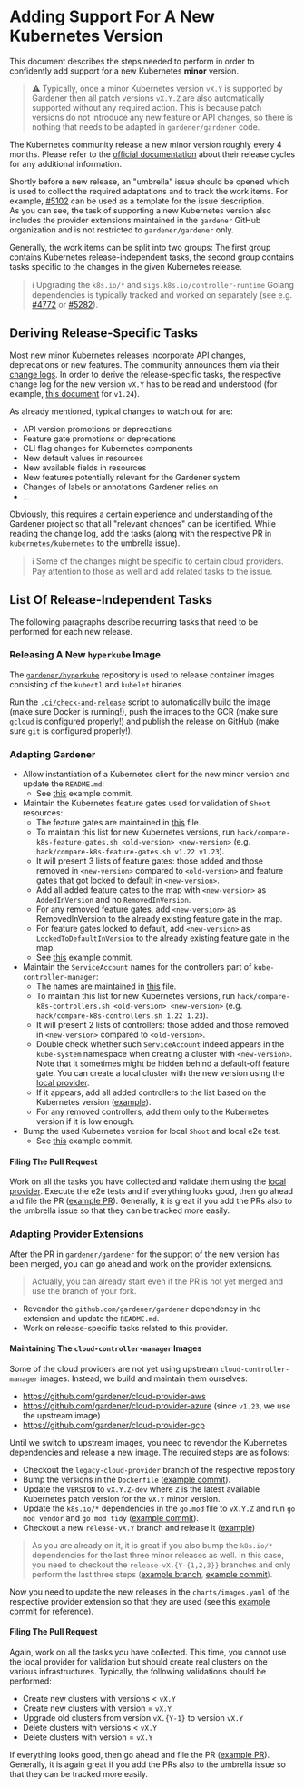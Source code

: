 # Adding Support For A New Kubernetes Version

This document describes the steps needed to perform in order to confidently add support for a new Kubernetes **minor** version.

> ⚠️ Typically, once a minor Kubernetes version `vX.Y` is supported by Gardener then all patch versions `vX.Y.Z` are also automatically supported without any required action.
This is because patch versions do not introduce any new feature or API changes, so there is nothing that needs to be adapted in `gardener/gardener` code.

The Kubernetes community release a new minor version roughly every 4 months.
Please refer to the [official documentation](https://kubernetes.io/releases/release/) about their release cycles for any additional information.

Shortly before a new release, an "umbrella" issue should be opened which is used to collect the required adaptations and to track the work items.
For example, [#5102](https://github.com/gardener/gardener/issues/5102) can be used as a template for the issue description.\
As you can see, the task of supporting a new Kubernetes version also includes the provider extensions maintained in the `gardener` GitHub organization and is not restricted to `gardener/gardener` only.

Generally, the work items can be split into two groups:
The first group contains Kubernetes release-independent tasks, the second group contains tasks specific to the changes in the given Kubernetes release.

> ℹ️ Upgrading the `k8s.io/*` and `sigs.k8s.io/controller-runtime` Golang dependencies is typically tracked and worked on separately (see e.g. [#4772](https://github.com/gardener/gardener/issues/4772) or [#5282](https://github.com/gardener/gardener/issues/5282)).

## Deriving Release-Specific Tasks

Most new minor Kubernetes releases incorporate API changes, deprecations or new features.
The community announces them via their [change logs](https://github.com/kubernetes/kubernetes/blob/master/CHANGELOG/).
In order to derive the release-specific tasks, the respective change log for the new version `vX.Y` has to be read and understood (for example, [this document](https://github.com/kubernetes/kubernetes/blob/master/CHANGELOG/CHANGELOG-1.24.md) for `v1.24`).

As already mentioned, typical changes to watch out for are:

- API version promotions or deprecations
- Feature gate promotions or deprecations
- CLI flag changes for Kubernetes components
- New default values in resources
- New available fields in resources
- New features potentially relevant for the Gardener system
- Changes of labels or annotations Gardener relies on
- ...

Obviously, this requires a certain experience and understanding of the Gardener project so that all "relevant changes" can be identified.
While reading the change log, add the tasks (along with the respective PR in `kubernetes/kubernetes` to the umbrella issue).

> ℹ️ Some of the changes might be specific to certain cloud providers. Pay attention to those as well and add related tasks to the issue.

## List Of Release-Independent Tasks

The following paragraphs describe recurring tasks that need to be performed for each new release.

### Releasing A New `hyperkube` Image

The [`gardener/hyperkube`](https://github.com/gardener/hyperkube) repository is used to release container images consisting of the `kubectl` and `kubelet` binaries.

Run the [`.ci/check-and-release`](https://github.com/gardener/hyperkube/blob/master/.ci/check-and-release) script to automatically build the image (make sure Docker is running!), push the images to the GCR (make sure `gcloud` is configured properly!) and publish the release on GitHub (make sure `git` is configured properly!).

### Adapting Gardener

- Allow instantiation of a Kubernetes client for the new minor version and update the `README.md`:
  - See [this](https://github.com/gardener/gardener/pull/5255/commits/63bdae022f1cb1c9cbd1cd49b557545dca2ec32a) example commit.
- Maintain the Kubernetes feature gates used for validation of `Shoot` resources:
  - The feature gates are maintained in [this](https://github.com/gardener/gardener/blob/master/pkg/utils/validation/features/featuregates.go) file.
  - To maintain this list for new Kubernetes versions, run `hack/compare-k8s-feature-gates.sh <old-version> <new-version>` (e.g. `hack/compare-k8s-feature-gates.sh v1.22 v1.23`).
  - It will present 3 lists of feature gates: those added and those removed in `<new-version>` compared to `<old-version>` and feature gates that got locked to default in `<new-version>`.
  - Add all added feature gates to the map with `<new-version>` as `AddedInVersion` and no `RemovedInVersion`.
  - For any removed feature gates, add `<new-version>` as RemovedInVersion to the already existing feature gate in the map.
  - For feature gates locked to default, add `<new-version>` as `LockedToDefaultInVersion` to the already existing feature gate in the map.
  - See [this](https://github.com/gardener/gardener/pull/5255/commits/97923b0604300ff805def8eae981ed388d5e4a83) example commit.
- Maintain the `ServiceAccount` names for the controllers part of `kube-controller-manager`:
  - The names are maintained in [this](https://github.com/gardener/gardener/blob/master/pkg/operation/botanist/component/shootsystem/shootsystem.go) file.
  - To maintain this list for new Kubernetes versions, run `hack/compare-k8s-controllers.sh <old-version> <new-version>` (e.g. `hack/compare-k8s-controllers.sh 1.22 1.23`).
  - It will present 2 lists of controllers: those added and those removed in `<new-version>` compared to `<old-version>`.
  - Double check whether such `ServiceAccount` indeed appears in the `kube-system` namespace when creating a cluster with `<new-version>`. Note that it sometimes might be hidden behind a default-off feature gate. You can create a local cluster with the new version using the [local provider](https://github.com/gardener/gardener/blob/master/docs/development/getting_started_locally.md).
  - If it appears, add all added controllers to the list based on the Kubernetes version ([example](https://github.com/gardener/gardener/blob/5f87b18b951e104c2c25a7145548c8a2d08adefc/pkg/operation/botanist/component/shootsystem/shootsystem.go#L170-L174)).
  - For any removed controllers, add them only to the Kubernetes version if it is low enough.
- Bump the used Kubernetes version for local `Shoot` and local e2e test.
  - See [this](https://github.com/gardener/gardener/pull/5255/commits/5707c4c7a4fd265b176387178b755cabeea89ffe) example commit.

#### Filing The Pull Request

Work on all the tasks you have collected and validate them using the [local provider](https://github.com/gardener/gardener/blob/master/docs/development/getting_started_locally.md).
Execute the e2e tests and if everything looks good, then go ahead and file the PR ([example PR](https://github.com/gardener/gardener/pull/5255)).
Generally, it is great if you add the PRs also to the umbrella issue so that they can be tracked more easily.

### Adapting Provider Extensions

After the PR in `gardener/gardener` for the support of the new version has been merged, you can go ahead and work on the provider extensions.

> Actually, you can already start even if the PR is not yet merged and use the branch of your fork.

- Revendor the `github.com/gardener/gardener` dependency in the extension and update the `README.md`.
- Work on release-specific tasks related to this provider.

#### Maintaining The `cloud-controller-manager` Images

Some of the cloud providers are not yet using upstream `cloud-controller-manager` images.
Instead, we build and maintain them ourselves:

- https://github.com/gardener/cloud-provider-aws
- https://github.com/gardener/cloud-provider-azure (since `v1.23`, we use the upstream image)
- https://github.com/gardener/cloud-provider-gcp

Until we switch to upstream images, you need to revendor the Kubernetes dependencies and release a new image.
The required steps are as follows:

- Checkout the `legacy-cloud-provider` branch of the respective repository
- Bump the versions in the `Dockerfile` ([example commit](https://github.com/gardener/cloud-provider-gcp/commit/b7eb3f56b252aaf29adc78406672574b1bc17495)).
- Update the `VERSION` to `vX.Y.Z-dev` where `Z` is the latest available Kubernetes patch version for the `vX.Y` minor version.
- Update the `k8s.io/*` dependencies in the `go.mod` file to `vX.Y.Z` and run `go mod vendor` and `go mod tidy` ([example commit](https://github.com/gardener/cloud-provider-gcp/commit/d41cc9f035bcc4893b40d90a4f617c4d436c5d62)).
- Checkout a new `release-vX.Y` branch and release it ([example](https://github.com/gardener/cloud-provider-gcp/commits/release-v1.23))

> As you are already on it, it is great if you also bump the `k8s.io/*` dependencies for the last three minor releases as well.
In this case, you need to checkout the `release-vX.{Y-{1,2,3}}` branches and only perform the last three steps ([example branch](https://github.com/gardener/cloud-provider-gcp/commits/release-v1.20), [example commit](https://github.com/gardener/cloud-provider-gcp/commit/372aa43fbacdeb76b3da9f6fad6cfd924d916227)).

Now you need to update the new releases in the `charts/images.yaml` of the respective provider extension so that they are used (see this [example commit](https://github.com/gardener/gardener-extension-provider-aws/pull/480/commits/76256de933d5a508aba26a8f589dd1a39026142e) for reference).

#### Filing The Pull Request

Again, work on all the tasks you have collected.
This time, you cannot use the local provider for validation but should create real clusters on the various infrastructures.
Typically, the following validations should be performed:

- Create new clusters with versions < `vX.Y`
- Create new clusters with version = `vX.Y`
- Upgrade old clusters from version `vX.{Y-1}` to version `vX.Y`
- Delete clusters with versions < `vX.Y`
- Delete clusters with version = `vX.Y`

If everything looks good, then go ahead and file the PR ([example PR](https://github.com/gardener/gardener-extension-provider-aws/pull/480)).
Generally, it is again great if you add the PRs also to the umbrella issue so that they can be tracked more easily.
